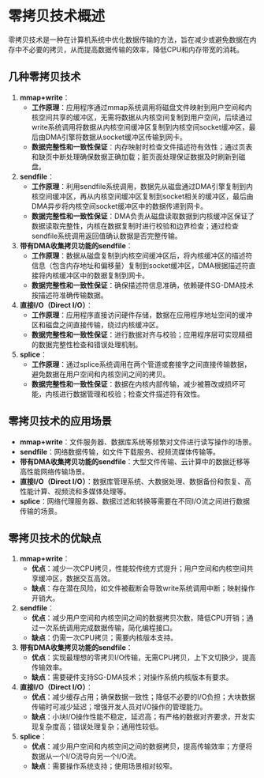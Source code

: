 # 零拷贝技术概述

零拷贝技术是一种在计算机系统中优化数据传输的方法，旨在减少或避免数据在内存中不必要的拷贝，从而提高数据传输的效率，降低CPU和内存带宽的消耗。

## 几种零拷贝技术

1. **mmap+write**：
    - **工作原理**：应用程序通过mmap系统调用将磁盘文件映射到用户空间和内核空间共享的缓冲区，无需将数据从内核空间复制到用户空间，后续通过write系统调用将数据从内核空间缓冲区复制到内核空间socket缓冲区，最后由DMA引擎将数据从socket缓冲区传输到网卡。
    - **数据完整性和一致性保证**：内存映射时检查文件描述符有效性；通过页表和缺页中断处理确保数据正确加载；脏页面处理保证数据及时刷新到磁盘。
2. **sendfile**：
    - **工作原理**：利用sendfile系统调用，数据先从磁盘通过DMA引擎复制到内核空间缓冲区，再从内核空间缓冲区复制到socket相关的缓冲区，最后由DMA异步将内核空间socket缓冲区中的数据传递到网卡。
    - **数据完整性和一致性保证**：DMA负责从磁盘读取数据到内核缓冲区保证了数据读取完整性，内核在数据复制时进行校验和边界检查；通过检查sendfile系统调用返回值确认数据是否完整传输。
3. **带有DMA收集拷贝功能的sendfile**：
    - **工作原理**：数据从磁盘复制到内核空间缓冲区后，将内核缓冲区的描述符信息（包含内存地址和偏移量）复制到socket缓冲区，DMA根据描述符直接将内核缓冲区中的数据复制到网卡。
    - **数据完整性和一致性保证**：确保描述符信息准确，依赖硬件SG-DMA技术按描述符准确传输数据。
4. **直接I/O（Direct I/O）**：
    - **工作原理**：应用程序直接访问硬件存储，数据在应用程序地址空间的缓冲区和磁盘之间直接传输，绕过内核缓冲区。
    - **数据完整性和一致性保证**：进行数据对齐与校验；应用程序层可实现精细的数据完整性检查和错误处理机制。
5. **splice**：
    - **工作原理**：通过splice系统调用在两个管道或套接字之间直接传输数据，避免数据在用户空间和内核空间之间的拷贝。
    - **数据完整性和一致性保证**：数据在内核内部传输，减少被篡改或损坏可能，内核进行数据管理和校验；检查文件描述符有效性。

## 零拷贝技术的应用场景

- **mmap+write**：文件服务器、数据库系统等频繁对文件进行读写操作的场景。
- **sendfile**：网络数据传输，如文件下载服务、视频流媒体传输等。
- **带有DMA收集拷贝功能的sendfile**：大型文件传输、云计算中的数据迁移等高性能网络传输场景。
- **直接I/O（Direct I/O）**：数据库管理系统、大数据处理、数据备份和恢复、高性能计算、视频流和多媒体处理等。
- **splice**：网络代理服务器、数据过滤和转换等需要在不同I/O流之间进行数据传输的场景。

## 零拷贝技术的优缺点

1. **mmap+write**：
    - **优点**：减少一次CPU拷贝，性能较传统方式提升；用户空间和内核空间共享缓冲区，数据交互高效。
    - **缺点**：存在潜在风险，如文件被截断会导致write系统调用中断；映射操作开销大。
2. **sendfile**：
    - **优点**：减少用户空间和内核空间之间的数据拷贝次数，降低CPU开销；通过一次系统调用完成数据传输，简化编程接口。
    - **缺点**：仍需一次CPU拷贝；需要内核版本支持。
3. **带有DMA收集拷贝功能的sendfile**：
    - **优点**：实现最理想的零拷贝I/O传输，无需CPU拷贝，上下文切换少，提高传输效率。
    - **缺点**：需要硬件支持SG-DMA技术；对操作系统内核版本有要求。
4. **直接I/O（Direct I/O）**：
    - **优点**：减少缓存占用；确保数据一致性；降低不必要的I/O负担；大块数据传输时可减少延迟；增强开发人员对I/O操作的管理能力。
    - **缺点**：小块I/O操作性能不稳定，延迟高；有严格的数据对齐要求，开发实现复杂度高；错误处理复杂；通用性较低。
5. **splice**：
    - **优点**：减少用户空间和内核空间之间的数据拷贝，提高传输效率；方便将数据从一个I/O流导向另一个I/O流。
    - **缺点**：需要操作系统支持；使用场景相对较窄。
